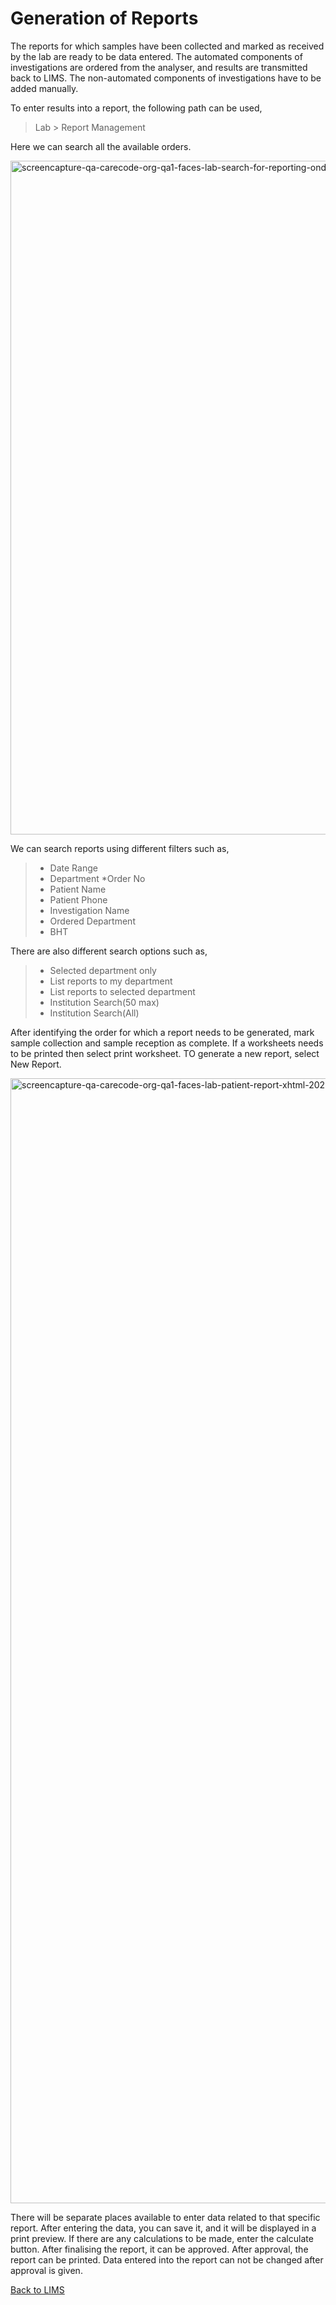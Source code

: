 # Generation of Reports
The reports for which samples have been collected and marked as received by the lab are ready to be data entered. 
The automated components of investigations are ordered from the analyser, and results are transmitted back to LIMS. The non-automated components of investigations have to be added manually. 

To enter results into a report, the following path can be used,

> Lab > Report Management

Here we can search all the available orders. 

<img width="1920" height="1078" alt="screencapture-qa-carecode-org-qa1-faces-lab-search-for-reporting-ondemand-xhtml-2025-07-11-07_19_08" src="https://github.com/user-attachments/assets/5cbbbdc9-ff8b-4a8a-9bbb-c43279e6402d" />

We can search reports using different filters such as,
> * Date Range
> * Department
> *Order No
> * Patient Name
> * Patient Phone
> * Investigation Name
> * Ordered Department
> * BHT

There are also different search options such as,
> * Selected department only
> * List reports to my department
> * List reports to selected department
> * Institution Search(50 max)
> * Institution Search(All)

After identifying the order for which a report needs to be generated, mark sample collection and sample reception as complete. If a worksheets needs to be printed then select print worksheet. TO generate a new report, select New Report.  

<img width="1920" height="1800" alt="screencapture-qa-carecode-org-qa1-faces-lab-patient-report-xhtml-2025-07-11-07_31_17" src="https://github.com/user-attachments/assets/f3b6bff8-e172-4b62-b39c-15e6bb10cec5" />

There will be separate places available to enter data related to that specific report. After entering the data, you can save it, and it will be displayed in a print preview. If there are any calculations to be made, enter the calculate button. After finalising the report, it can be approved. After approval, the report can be printed. Data entered into the report can not be changed after approval is given.


[Back to LIMS](https://github.com/hmislk/hmis/wiki/LIMS)